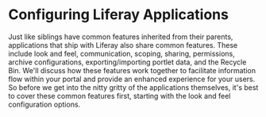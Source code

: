# Configuring Liferay Applications

Just like siblings have common features inherited from their parents,
applications that ship with Liferay also share common features. These include
look and feel, communication, scoping, sharing, permissions, archive
configurations, exporting/importing portlet data, and the Recycle Bin. We'll
discuss how these features work together to facilitate information flow within
your portal and provide an enhanced experience for your users. So before we get
into the nitty gritty of the applications themselves, it's best to cover these
common features first, starting with the look and feel configuration options.
